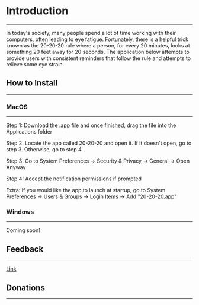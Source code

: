 # Introduction
--------------
In today's society, many people spend a lot of time working with their computers, often leading to eye fatigue. Fortunately, there is a helpful trick known as the 20-20-20 rule where a person, for every 20 minutes, looks at something 20 feet away for 20 seconds. The application below attempts to provide users with consistent reminders that follow the rule and attempts to relieve some eye strain.

## How to Install
-----------------
### MacOS
---------
Step 1: Download the [.app](https://github.com/tonyh4156/20-20-20/releases/) file and once finished, drag the file into the Applications folder

Step 2: Locate the app called 20-20-20 and open it. If it doesn't open, go to step 3. Otherwise, go to step 4.

Step 3: Go to System Preferences -> Security & Privacy -> General -> Open Anyway

Step 4: Accept the notification permissions if prompted

Extra: If you would like the app to launch at startup, go to System Preferences -> Users & Groups -> Login Items -> Add "20-20-20.app"

### Windows
-----------
Coming soon!

## Feedback
-----------
[Link](https://forms.gle/QHAoygp3P2bHDZMx5)

## Donations
------------
